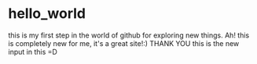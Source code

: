# hello_world
this is my first step in the world of github for exploring new things.
Ah! this is completely new for me, it's a great site!:) THANK YOU
this is the new input in this =D

